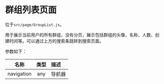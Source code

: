 # 群组列表页面

位于`src/page/GroupList.js`。

用于展示当前用户的所有群组，没有分页，展示包括群组的头像、名称、人数、创建时间等。可以通过上方的搜索条跳转到搜索页面。

参数如下：

| 名称 | 类型 | 描述 |
| :-: | :-: | :- |
| navigation | any | 导航器 |